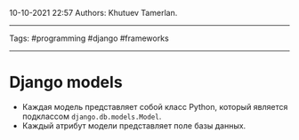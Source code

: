 10-10-2021
22:57
Authors: Khutuev Tamerlan.
***
Tags: #programming #django #frameworks 
***
# Django models

-   Каждая модель представляет собой класс Python, который является подклассом `django.db.models.Model`.
-   Каждый атрибут модели представляет поле базы данных.

